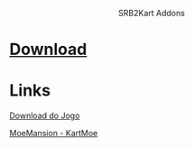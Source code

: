 <p align="center" widht="10">SRB2Kart Addons</p>

# [Download](https://)

# Links

[Download do Jogo](https://github.com/STJr/Kart-Public/releases/download/v1.3/srb2kart-v13-Installer.exe)

[MoeMansion - KartMoe](https://kart.moe/moe-mansion/32-bit/)


